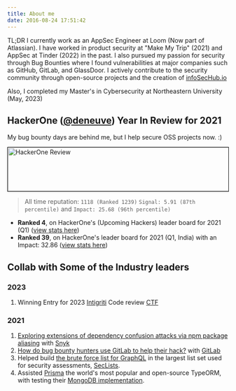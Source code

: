 ```yaml
---
title: About me
date: 2016-08-24 17:51:42
---
```


TL;DR I currently work as an AppSec Engineer at Loom (Now part of Atlassian). I have worked in product security at "Make My Trip" (2021) and AppSec at Tinder (2022) in the past. I also pursued my passion for security through Bug Bounties where I found vulnerabilities at major companies such as GitHub, GitLab, and GlassDoor. I actively contribute to the security community through open-source projects and the creation of [infoSecHub.io](https://infosechub.io)

Also, I completed my Master's in Cybersecurity at Northeastern University (May, 2023)

## HackerOne ([@deneuve](https://hackerone.com/deneuve)) Year In Review for 2021

My bug bounty days are behind me, but I help secure OSS projects now. :)

<img src="/images/hackerReview.png" width="600" height="100" alt="HackerOne Review" style="border:0.5px solid black">

> All time reputation: `1118 (Ranked 1239)` `Signal: 5.91 (87th percentile)` and `Impact: 25.68 (96th percentile)`

- **Ranked 4**, on HackerOne's (Upcoming Hackers) leader board for 2021 (Q1) ([view stats here](https://hackerone.com/leaderboard/up_and_comers?year=2021&quarter=1))
- **Ranked 39**, on HackerOne's leader board for 2021 (Q1, India) with an Impact: 32.86 ([view stats here](https://hackerone.com/leaderboard/country?year=2021&quarter=1&country=IN))

## Collab with Some of the Industry leaders

### 2023

1. Winning Entry for 2023 [Intigriti](https://www.intigriti.com/) Code review [CTF](/posts/intigriti_challenge/)

### 2021

1. [Exploring extensions of dependency confusion attacks via npm package aliasing](https://snyk.io/blog/exploring-extensions-of-dependency-confusion-attacks-via-npm-package-aliasing/) with [Snyk](https://snyk.io/)
2. [How do bug bounty hunters use GitLab to help their hack?](https://about.gitlab.com/blog/2021/06/11/how-i-use-gitlab-to-help-my-hack/) with [GitLab](https://gitlab.com)
3. Helped build [the brute force list for GraphQL](https://github.com/danielmiessler/SecLists/commits/master/Discovery/Web-Content/graphql.txt) in the largest list set used for security assessments, [SecLists](https://github.com/danielmiessler/SecLists).
4. Assisted [Prisma](https://prisma.io/) the world's most popular and open-source TypeORM, with testing their [MongoDB implementation](https://github.com/prisma/prisma/blob/8fb82844dddeecf45d433bceff39b8671f3667da/packages/migrate/src/utils/setupMongo.ts).
